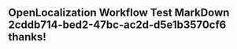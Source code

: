 <properties
ms.topic="hero-topic"
ms.test1="hero-topic"
ms.test2="test"/>

## OpenLocalization Workflow Test MarkDown 2cddb714-bed2-47bc-ac2d-d5e1b3570cf6 thanks!
